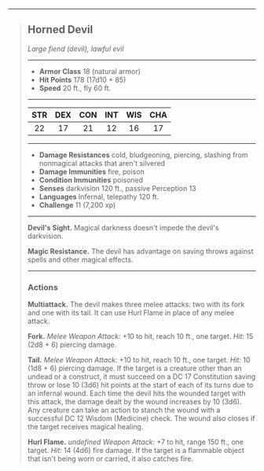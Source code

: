 ***
> ## Horned Devil
> *Large fiend (devil), lawful evil*
> 
> ***
> 
> - **Armor Class** 18 (natural armor)
> - **Hit Points** 178 (17d10 + 85)
> - **Speed** 20 ft., fly 60 ft.
> 
> ***
> 
> |STR|DEX|CON|INT|WIS|CHA|
> |:---:|:---:|:---:|:---:|:---:|:---:|
> |22|17|21|12|16|17|
> 
> ***
> 
> - **Damage Resistances** cold, bludgeoning, piercing, slashing from nonmagical attacks that aren't silvered
> - **Damage Immunities** fire, poison
> - **Condition Immunities** poisoned
> - **Senses** darkvision 120 ft., passive Perception 13
> - **Languages** Infernal, telepathy 120 ft.
> - **Challenge** 11 (7,200 xp)
> 
> ***
> 
> **Devil's Sight.** Magical darkness doesn't impede the devil's darkvision.
> 
> **Magic Resistance.** The devil has advantage on saving throws against spells and other magical effects.
> 
> ***
> 
> ### Actions
> **Multiattack.** The devil makes three melee attacks: two with its fork and one with its tail. It can use Hurl Flame in place of any melee attack.
> 
> **Fork.** *Melee Weapon Attack:* +10 to hit, reach 10 ft., one target. *Hit:* 15 (2d8 + 6) piercing damage.
> 
> **Tail.** *Melee Weapon Attack:* +10 to hit, reach 10 ft., one target. *Hit:* 10 (1d8 + 6) piercing damage. If the target is a creature other than an undead or a construct, it must succeed on a DC 17 Constitution saving throw or lose 10 (3d6) hit points at the start of each of its turns due to an infernal wound. Each time the devil hits the wounded target with this attack, the damage dealt by the wound increases by 10 (3d6). Any creature can take an action to stanch the wound with a successful DC 12 Wisdom (Medicine) check. The wound also closes if the target receives magical healing.
> 
> **Hurl Flame.** *undefined Weapon Attack:* +7 to hit, range 150 ft., one target. *Hit:* 14 (4d6) fire damage. If the target is a flammable object that isn't being worn or carried, it also catches fire.